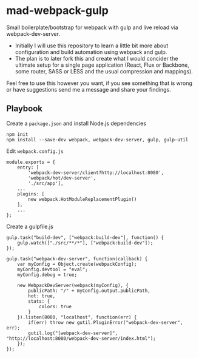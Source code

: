 mad-webpack-gulp
================

Small boilerplate/bootstrap for webpack with gulp and live reload via webpack-dev-server.

- Initially I will use this repository to learn a little bit more about configuration and build automation using webpack and gulp.
- The plan is to later fork this and create what I would concider the ultimate setup for a single page application (React, Flux or Backbone, some router, SASS or LESS and the usual compression and mappings).

Feel free to use this however you want, if you see something that is wrong or have suggestions send me a message and share your findings.

Playbook
--------

Create a `package.json` and install Node.js dependencies
```
npm init
npm install --save-dev webpack, webpack-dev-server, gulp, gulp-util
```

Edit `webpack.config.js`
```
module.exports = {
	entry: [
		'webpack-dev-server/client?http://localhost:8080',
		'webpack/hot/dev-server',
		'./src/app'],
	...
	plugins: [
		new webpack.HotModuleReplacementPlugin()
	],
	...
};
```

Create a gulpfile.js

```
gulp.task("build-dev", ["webpack:build-dev"], function() {
	gulp.watch(["./src/**/*"], ["webpack:build-dev"]);
});

gulp.task("webpack-dev-server", function(callback) {
	var myConfig = Object.create(webpackConfig);
	myConfig.devtool = "eval";
	myConfig.debug = true;

	new WebpackDevServer(webpack(myConfig), {
		publicPath: "/" + myConfig.output.publicPath,
		hot: true,
		stats: {
			colors: true
		}
	}).listen(8080, "localhost", function(err) {
		if(err) throw new gutil.PluginError("webpack-dev-server", err);
		gutil.log("[webpack-dev-server]", "http://localhost:8080/webpack-dev-server/index.html");
	});
});
```
